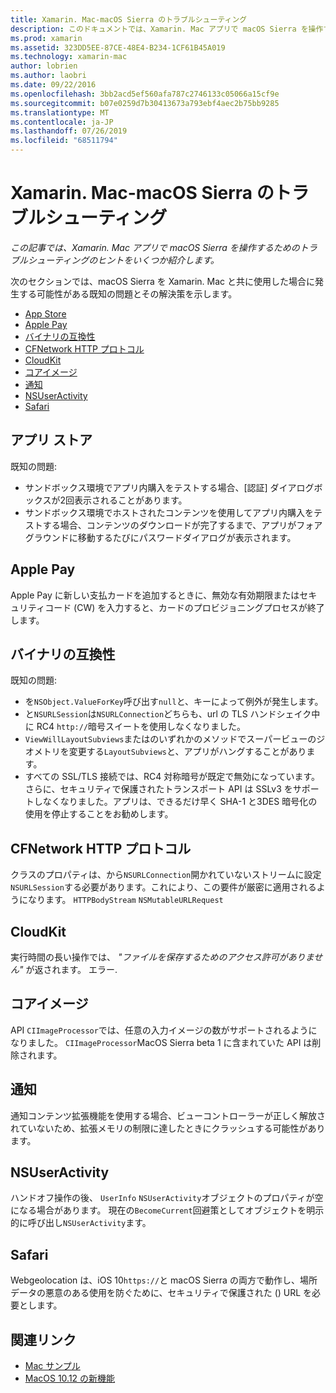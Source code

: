 ```yaml
---
title: Xamarin. Mac-macOS Sierra のトラブルシューティング
description: このドキュメントでは、Xamarin. Mac アプリで macOS Sierra を操作するためのトラブルシューティングのヒントをいくつか紹介します。 ヒントは、Mac App Store、Apple Pay、バイナリ互換性、CFNetwork、CloudKit などに関連しています。
ms.prod: xamarin
ms.assetid: 323DD5EE-87CE-48E4-B234-1CF61B45A019
ms.technology: xamarin-mac
author: lobrien
ms.author: laobri
ms.date: 09/22/2016
ms.openlocfilehash: 3bb2acd5ef560afa787c2746133c05066a15cf9e
ms.sourcegitcommit: b07e0259d7b30413673a793ebf4aec2b75bb9285
ms.translationtype: MT
ms.contentlocale: ja-JP
ms.lasthandoff: 07/26/2019
ms.locfileid: "68511794"
---
```

# <a name="xamarinmac---macos-sierra-troubleshooting"></a>Xamarin. Mac-macOS Sierra のトラブルシューティング

_この記事では、Xamarin. Mac アプリで macOS Sierra を操作するためのトラブルシューティングのヒントをいくつか紹介します。_

次のセクションでは、macOS Sierra を Xamarin. Mac と共に使用した場合に発生する可能性がある既知の問題とその解決策を示します。

- [App Store](#App-Store)
- [Apple Pay](#Apple-Pay)
- [バイナリの互換性](#Binary-Compatibility)
- [CFNetwork HTTP プロトコル](#CFNetwork-HTTP-Protocol)
- [CloudKit](#CloudKit)
- [コアイメージ](#CoreImage)
- [通知](#Notifications)
- [NSUserActivity](#NSUserActivity)
- [Safari](#Safari)

<a name="App-Store" />

## <a name="app-store"></a>アプリ ストア

既知の問題:

- サンドボックス環境でアプリ内購入をテストする場合、[認証] ダイアログボックスが2回表示されることがあります。
- サンドボックス環境でホストされたコンテンツを使用してアプリ内購入をテストする場合、コンテンツのダウンロードが完了するまで、アプリがフォアグラウンドに移動するたびにパスワードダイアログが表示されます。

<a name="Apple-Pay" />

## <a name="apple-pay"></a>Apple Pay

Apple Pay に新しい支払カードを追加するときに、無効な有効期限またはセキュリティコード (CW) を入力すると、カードのプロビジョニングプロセスが終了します。

<a name="Binary-Compatibility" />

## <a name="binary-compatibility"></a>バイナリの互換性

既知の問題:

- を`NSObject.ValueForKey`呼び出す`null`と、キーによって例外が発生します。
- と`NSURLSession`は`NSURLConnection`どちらも、url の TLS ハンドシェイク中に RC4 `http://`暗号スイートを使用しなくなりました。
- `ViewWillLayoutSubviews`またはのいずれかのメソッドでスーパービューのジオメトリを変更する`LayoutSubviews`と、アプリがハングすることがあります。
- すべての SSL/TLS 接続では、RC4 対称暗号が既定で無効になっています。 さらに、セキュリティで保護されたトランスポート API は SSLv3 をサポートしなくなりました。アプリは、できるだけ早く SHA-1 と3DES 暗号化の使用を停止することをお勧めします。

<a name="CFNetwork-HTTP-Protocol" />

## <a name="cfnetwork-http-protocol"></a>CFNetwork HTTP プロトコル

クラスのプロパティは、から`NSURLConnection`開かれていないストリームに設定`NSURLSession`する必要があります。これにより、この要件が厳密に適用されるようになります。 `HTTPBodyStream` `NSMutableURLRequest`

<a name="CloudKit" />

## <a name="cloudkit"></a>CloudKit

実行時間の長い操作では、 _"ファイルを保存するためのアクセス許可がありません"_ が返されます。 エラー.

<a name="CoreImage" />

## <a name="core-image"></a>コアイメージ

API `CIImageProcessor`では、任意の入力イメージの数がサポートされるようになりました。 `CIImageProcessor`MacOS Sierra beta 1 に含まれていた API は削除されます。

<a name="Notifications" />

## <a name="notifications"></a>通知

通知コンテンツ拡張機能を使用する場合、ビューコントローラーが正しく解放されていないため、拡張メモリの制限に達したときにクラッシュする可能性があります。

<a name="NSUserActivity" />

## <a name="nsuseractivity"></a>NSUserActivity

ハンドオフ操作の後、 `UserInfo` `NSUserActivity`オブジェクトのプロパティが空になる場合があります。 現在の`BecomeCurrent`回避策としてオブジェクトを明示的に呼び出し`NSUserActivity`ます。

<a name="Safari" />

## <a name="safari"></a>Safari

Webgeolocation は、iOS 10`https://`と macOS Sierra の両方で動作し、場所データの悪意のある使用を防ぐために、セキュリティで保護された () URL を必要とします。

## <a name="related-links"></a>関連リンク

- [Mac サンプル](https://developer.xamarin.com/samples/mac/)
- [MacOS 10.12 の新機能](https://developer.apple.com/library/prerelease/content/releasenotes/MacOSX/WhatsNewInOSX/Articles/OSXv10.html#//apple_ref/doc/uid/TP40017145-SW1)
